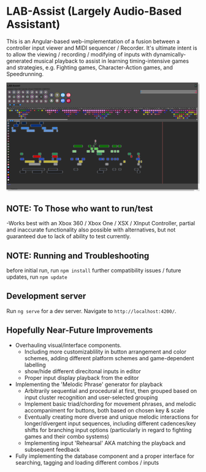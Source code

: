 # LAB-Assist (Largely Audio-Based Assistant)

This is an Angular-based web-implementation of a fusion between a controller input viewer and MIDI sequencer / Recorder. It's ultimate intent is to allow the viewing / recording / modifying of inputs with dynamically-generated musical playback to assist in learning timing-intensive games and strategies, e.g. Fighting games, Character-Action games, and Speedrunning.

![LAB-Assist2](src/assets/LAB-Assist2.png)

## NOTE: To Those who want to run/test

-Works best with an Xbox 360 / Xbox One / XSX / XInput Controller, partial and inaccurate functionality also possible with alternatives, but not guaranteed due to lack of ability to test currently.

## NOTE: Running and Troubleshooting

before initial run, run `npm install`
further compatibility issues / future updates, run `npm update`

## Development server
Run `ng serve` for a dev server. Navigate to `http://localhost:4200/`.

## Hopefully Near-Future Improvements

- Overhauling visual/interface components.
  - Including more customizablility in button arrangement and color schemes, adding different platform schemes and game-dependent labelling
  - show/hide different direcitonal inputs in editor
  - Proper input display playback from the editor
- Implementing the 'Melodic Phrase' generator for playback
  - Arbitrarily sequential and procedural at first, then grouped based on input cluster recognition and user-selected grouping
  - Implement basic triad/chording for movement phrases, and melodic accompaniment for buttons, both based on chosen key & scale
  - Eventually creating more diverse and unique melodic interactions for longer/divergent input sequences, including different cadences/key shifts for branching input options (particularly in regard to fighting games and their combo systems)
  - Implementing input 'Rehearsal' AKA matching the playback and subsequent feedback
- Fully implementing the database component and a proper interface for searching, tagging and loading different combos / inputs
